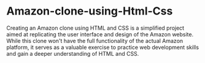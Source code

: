 # Amazon-clone-using-Html-Css
 Creating an Amazon clone using HTML and CSS is a simplified project aimed at replicating the user interface and design of the Amazon website. While this clone won't have the full functionality of the actual Amazon platform, it serves as a valuable exercise to practice web development skills and gain a deeper understanding of HTML and CSS.
